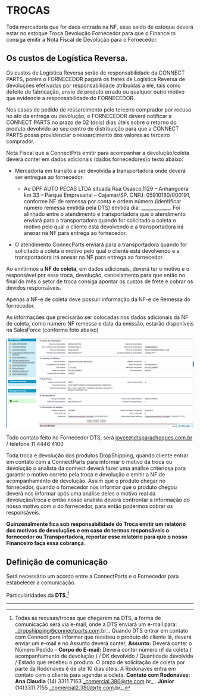 # TROCAS

Toda mercadoria que for dada entrada na NF, esse saldo de estoque deverá estar no estoque Troca Devolução Fornecedor para que o Financeiro consiga emitir a Nota Fiscal de Devolução para o Fornecedor.

## Os custos de Logística Reversa.

Os custos de Logística Reversa serão de responsabilidade da CONNECT PARTS, porém o FORNECEDOR pagará os fretes de Logística Reversa de devoluções efetivadas por responsabilidade atribuídas a ele, tais como defeito de fabricação, envio de produto errado ou qualquer outro motivo que evidencie a responsabilidade do FORNECEDOR.

Nos casos de pedido de ressarcimento pelo terceiro comprador por recusa no ato da entrega ou devolução, o FORNECEDOR deverá notificar a CONNECT PARTS no prazo de 02 (dois) dias úteis sobre o retorno do produto devolvido ao seu centro de distribuição para que a CONNECT PARTS possa providenciar o ressarcimento dos valores ao terceiro comprador.

Nota Fiscal que a ConnectPrts emitir para acompanhar a devolução/coleta deverá conter em dados adicionais (dados fornecedores)o texto abaixo: 
* Mercadoria em transito a ser devolvida a transportadora onde deverá ser entregue ao fornecedor. 
    * Ao DPF AUTO PECAS LTDA situada Rua Osasco,1129 – Anhanguera km 33 – Parque Empresarial – Cajamar/SP. CNPJ: 05910160/000191, conforme NF de remessa por conta e ordem número (identificar número remessa emitida pela DTS) emitida dia: ____________. Foi alinhado entre o atendimento e transportadora que o atendimento enviará para a transportadora quando for solicitado a coleta o motivo pelo qual o cliente está devolvendo e a transportadora irá anexar na NF para entrega ao fornecedor.

* O atendimento ConnecParts enviará para a transportadora quando for solicitado a coleta o motivo pelo qual o cliente está devolvendo e a transportadora irá anexar na NF para entrega ao fornecedor.




Ao emitirmos a **NF de coleta**, em dados adicionais, deverá ter o motivo e o responsável por essa troca, devolução, cancelamento para que então no final do mês o setor de troca consiga apontar os custos de frete e cobrar os devidos responsáveis.

Apenas a NF-e de coleta deve possuir informação da NF-e de Remessa do fornecedor.

As informações que precisarão ser colocadas nos dados adicionais da NF de coleta, como número NF remessa e data da emissão, estarão disponíveis na SalesForce (conforme foto abaixo) 

![](/assets/atendimentoPedidos10.png)

Todo contato feito no Fornecedor DTS, será joyce@dtsparachoques.com.br / telefone 11 4446 4100

Toda troca e devolução dos produtos DropShipping, quando cliente entrar em contato com a ConnectParts para informar o motivo da troca ou devolução o analista da connect deverá fazer uma análise criteriosa para garantir o motivo correto pela troca e devolução e emitir a NF de acompanhamento de devolução. Assim que o produto chegar no fornecedor, quando o fornecedor nos informar que o produto chegou deverá nos informar após uma análise deles o motivo real da devolução/troca e então nosso analista deverá confrontar a informação do nosso motivo com o do fornecedor, para então podermos cobrar os responsáveis.

**Quinzenalmente fica sob responsabilidade do Troca emitir um relatório dos motivos de devoluções e em caso de termos responsáveis o fornecedor ou Transportadora, reportar esse relatório para que o nosso Financeiro faça essa cobrança**.

## Definição de comunicação

Será necessário um acordo entre a ConnectParts e o Fornecedor para estabelecer a comunicação.

Particularidades da **DTS**.[^1]

---

[^1]: Todas as recusas/trocas que chegarem na DTS, a forma de comunicação será via e-mail, onde a DTS enviará um e-mail para: _dropshipping@connectparts.com.br_. Quando DTS entrar em contato com Connect para informar que recebeu o produto do cliente lá, deverá enviar um e-mail e no Assunto deverá conter, **Assunto:** Deverá conter o Número Pedido - **Corpo  do E-mail:** Deverá conter número nf da coleta ( acompanhamento de devolução ) / DK devolvido / Quantidade devolvida / Estado que recebeu o produto. O prazo de solicitação de coleta por parte da Rodonaves é de até 10 dias úteis. A Rodonaves entra em contato com o cliente para agendar a coleta. **Contato com Rodonaves:** **Ana Claudia** (14) 3311.7163 _comercial.380@rte.com.br_ . **Júnior** (14)3311.7155 _comercial2.380@rte.com.br_.



